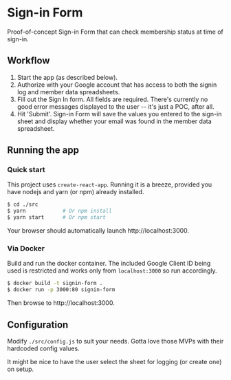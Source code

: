 # Sign-in Form

Proof-of-concept Sign-in Form that can check membership status at time of sign-in.

## Workflow

1. Start the app (as described below).
1. Authorize with your Google account that has access to both the signin log and member
   data spreadsheets.
1. Fill out the Sign In form.  All fields are required.  There's currently no good error
   messages displayed to the user -- it's just a POC, after all.
1. Hit 'Submit'.  Sign-in Form will save the values you entered to the sign-in sheet
   and display whether your email was found in the member data spreadsheet.

## Running the app

### Quick start

This project uses `create-react-app`.  Running it is a breeze, provided you have nodejs and yarn
(or npm) already installed.

```bash
$ cd ./src
$ yarn            # Or npm install
$ yarn start      # Or npm start
```

Your browser should automatically launch http://localhost:3000.

### Via Docker

Build and run the docker container.  The included Google Client ID being used is
restricted and works only from `localhost:3000` so run accordingly.

```bash
$ docker build -t signin-form .
$ docker run -p 3000:80 signin-form
```

Then browse to http://localhost:3000.

## Configuration

Modify `./src/config.js` to suit your needs.  Gotta love those MVPs with their hardcoded config
values.

It might be nice to have the user select the sheet for logging (or create one) on setup.
